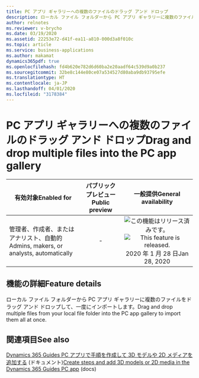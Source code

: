 ```yaml
---
title: PC アプリ ギャラリーへの複数のファイルのドラッグ アンド ドロップ
description: ローカル ファイル フォルダーから PC アプリ ギャラリーに複数のファイルをドラッグ アンド ドロップして、一度にインポートします。
author: relnotes
ms.reviewer: v-brycho
ms.date: 03/19/2020
ms.assetid: 22253e72-d41f-ea11-a810-000d3a8f010c
ms.topic: article
ms.service: business-applications
ms.author: makamat
dynamics365pdf: true
ms.openlocfilehash: fd4b620e782d6d60ba2e20aadf64c539d9a0b237
ms.sourcegitcommit: 32be8c144e80ce07a534527d80aba9db93795efe
ms.translationtype: HT
ms.contentlocale: ja-JP
ms.lasthandoff: 04/01/2020
ms.locfileid: "3178384"
---
```

# <a name="drag-and-drop-multiple-files-into-the-pc-app-gallery"></a><span data-ttu-id="92c49-103">PC アプリ ギャラリーへの複数のファイルのドラッグ アンド ドロップ</span><span class="sxs-lookup"><span data-stu-id="92c49-103">Drag and drop multiple files into the PC app gallery</span></span>


| <span data-ttu-id="92c49-104">有効対象</span><span class="sxs-lookup"><span data-stu-id="92c49-104">Enabled for</span></span>    |  <span data-ttu-id="92c49-105">パブリック プレビュー</span><span class="sxs-lookup"><span data-stu-id="92c49-105">Public preview</span></span> | <span data-ttu-id="92c49-106">一般提供</span><span class="sxs-lookup"><span data-stu-id="92c49-106">General availability</span></span> | 
| ---------- | :----------: |:----------: |
|<span data-ttu-id="92c49-107">管理者、作成者、またはアナリスト、自動的</span><span class="sxs-lookup"><span data-stu-id="92c49-107">Admins, makers, or analysts, automatically</span></span>|-| <span data-ttu-id="92c49-108">![この機能はリリース済みです。](/dynamics365-release-plan/media/green-checkmark.png "この機能はリリース済みです。")</span><span class="sxs-lookup"><span data-stu-id="92c49-108">![This feature is released.](/dynamics365-release-plan/media/green-checkmark.png "This feature is released.")</span></span> <span data-ttu-id="92c49-109">2020 年 1 月 28 日</span><span class="sxs-lookup"><span data-stu-id="92c49-109">Jan 28, 2020</span></span>|






## <a name="feature-details"></a><span data-ttu-id="92c49-110">機能の詳細</span><span class="sxs-lookup"><span data-stu-id="92c49-110">Feature details</span></span>
<!--feature detail start -->
<span data-ttu-id="92c49-111">ローカル ファイル フォルダーから PC アプリ ギャラリーに複数のファイルをドラッグ アンド ドロップして、一度にインポートします。</span><span class="sxs-lookup"><span data-stu-id="92c49-111">Drag and drop multiple files from your local file folder into the PC app gallery to import them all at once.</span></span>
<!--feature detail end -->










## <a name="see-also"></a><span data-ttu-id="92c49-112">関連項目</span><span class="sxs-lookup"><span data-stu-id="92c49-112">See also</span></span>

<span data-ttu-id="92c49-113">[Dynamics 365 Guides PC アプリで手順を作成して 3D モデルや 2D メディアを追加する](https://docs.microsoft.com/dynamics365/mixed-reality/guides/create-steps-assign-media) (ドキュメント)</span><span class="sxs-lookup"><span data-stu-id="92c49-113">[Create steps and add 3D models or 2D media in the Dynamics 365 Guides PC app](https://docs.microsoft.com/dynamics365/mixed-reality/guides/create-steps-assign-media) (docs)</span></span>
